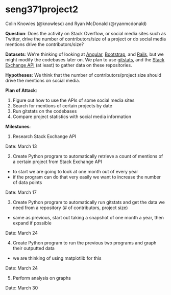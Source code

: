 # seng371project2

Colin Knowles (@knowlesc) and Ryan McDonald (@ryanmcdonald)

**Question**: Does the activity on Stack Overflow, or social media sites such as Twitter, drive the number of contributors/size of a project or do social media mentions drive the contributors/size?

**Datasets**: We're thinking of looking at [Angular](https://github.com/angular/angular.js), [Bootstrap](https://github.com/twbs/bootstrap), and [Rails](https://github.com/rails/rails), but we might modify the codebases later on. We plan to use [gitstats](http://gitstats.sourceforge.net), and the [Stack Exchange API](https://api.stackexchange.com) (at least) to gather data on these repositories.

**Hypotheses**: We think that the number of contributors/project size should drive the mentions on social media. 

**Plan of Attack**: 
1) Figure out how to use the APIs of some social media sites
2) Search for mentions of certain projects by date
2) Run gitstats on the codebases
3) Compare project statistics with social media information

**Milestones**:

1) Research Stack Exchange API

Date: March 13


2) Create Python program to automatically retrieve a count of mentions of a certain project from Stack Exchange API

  - to start we are going to look at one month out of every year
  - if the program can do that very easily we want to increase the number of data points

Date: March 17 


3) Create Python program to automatically run gitstats and get the data we need from a repository (# of contributors, project size)

  - same as previous, start out taking a snapshot of one month a year, then expand if possible

Date: March 24


4) Create Python program to run the previous two programs and graph their outputted data

  - we are thinking of using matplotlib for this

Date: March 24


5) Perform analysis on graphs

Date: March 30


